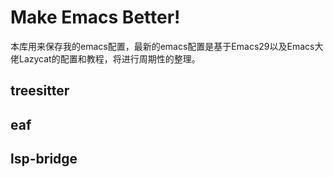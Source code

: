 # Make Emacs Better!

本库用来保存我的emacs配置，最新的emacs配置是基于Emacs29以及Emacs大佬Lazycat的配置和教程，将进行周期性的整理。

## treesitter


## eaf


## lsp-bridge
